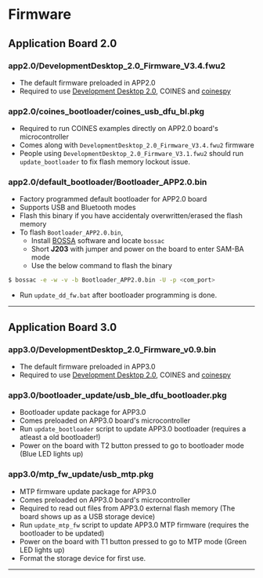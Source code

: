 # Firmware

## **Application Board 2.0**
### app2.0/DevelopmentDesktop_2.0_Firmware_V3.4.fwu2
- The default firmware preloaded in APP2.0
- Required to use [Development Desktop 2.0](https://www.bosch-sensortec.com/software-tools/tools/development-desktop-software/), COINES and [coinespy](https://pypi.org/project/coinespy/)

### app2.0/coines_bootloader/coines_usb_dfu_bl.pkg
- Required to run COINES examples directly on APP2.0 board's microcontroller
- Comes along with `DevelopmentDesktop_2.0_Firmware_V3.4.fwu2` firmware
- People using `DevelopmentDesktop_2.0_Firmware_V3.1.fwu2` should run `update_bootloader` to fix flash memory lockout issue.

### app2.0/default_bootloader/Bootloader_APP2.0.bin
- Factory programmed default bootloader for APP2.0 board
- Supports USB and Bluetooth modes
- Flash this binary if you have accidentaly overwritten/erased the flash memory
- To flash `Bootloader_APP2.0.bin`,
  - Install [BOSSA](https://github.com/shumatech/BOSSA/releases) software and locate `bossac`
  - Short **J203** with jumper and power on the board to enter SAM-BA mode
  - Use the below command to flash the binary
```bash
$ bossac -e -w -v -b Bootloader_APP2.0.bin -U -p <com_port>
```
- Run `update_dd_fw.bat` after bootloader programming is done.
---
## **Application Board 3.0**
### app3.0/DevelopmentDesktop_2.0_Firmware_v0.9.bin
- The default firmware preloaded in APP3.0
- Required to use [Development Desktop 2.0](https://www.bosch-sensortec.com/software-tools/tools/development-desktop-software/), COINES and [coinespy](https://pypi.org/project/coinespy/)

### app3.0/bootloader_update/usb_ble_dfu_bootloader.pkg
- Bootloader update package for APP3.0
- Comes preloaded on APP3.0 board's microcontroller
- Run `update_bootloader` script to update APP3.0 bootloader (requires a atleast a old bootloader!)
- Power on the board with T2 button pressed to go to bootloader mode (Blue LED lights up)

### app3.0/mtp_fw_update/usb_mtp.pkg
- MTP firmware update package for APP3.0
- Comes preloaded on APP3.0 board's microcontroller
- Required to read out files from APP3.0 external flash memory (The board shows up as a USB storage device)
- Run `update_mtp_fw` script to update APP3.0 MTP firmware (requires the bootloader to be updated)
- Power on the board with T1 button pressed to go to MTP mode (Green LED lights up)
- Format the storage device for first use.

---